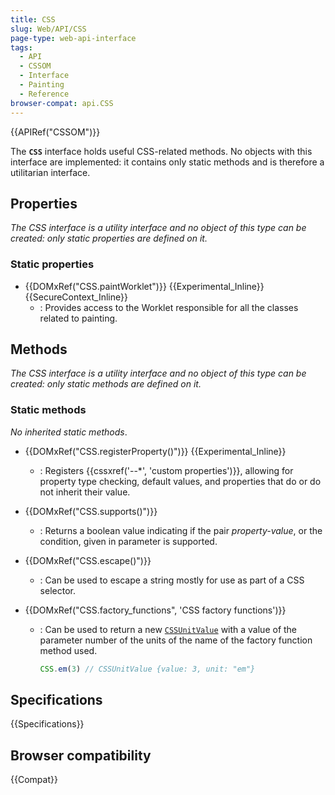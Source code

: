 ```yaml
---
title: CSS
slug: Web/API/CSS
page-type: web-api-interface
tags:
  - API
  - CSSOM
  - Interface
  - Painting
  - Reference
browser-compat: api.CSS
---
```


{{APIRef("CSSOM")}}

The **`CSS`** interface holds useful CSS-related methods. No objects with this interface are implemented: it contains only static methods and is therefore a utilitarian interface.

## Properties

_The CSS interface is a utility interface and no object of this type can be created: only static properties are defined on it._

### Static properties

- {{DOMxRef("CSS.paintWorklet")}} {{Experimental_Inline}} {{SecureContext_Inline}}
  - : Provides access to the Worklet responsible for all the classes related to painting.

## Methods

_The CSS interface is a utility interface and no object of this type can be created: only static methods are defined on it._

### Static methods

_No inherited static methods_.

- {{DOMxRef("CSS.registerProperty()")}} {{Experimental_Inline}}
  - : Registers {{cssxref('--*', 'custom properties')}}, allowing for property type checking, default values, and properties that do or do not inherit their value.
- {{DOMxRef("CSS.supports()")}}
  - : Returns a boolean value indicating if the pair _property-value_, or the condition, given in parameter is supported.
- {{DOMxRef("CSS.escape()")}}
  - : Can be used to escape a string mostly for use as part of a CSS selector.
- {{DOMxRef("CSS.factory_functions", 'CSS factory functions')}}

  - : Can be used to return a new [`CSSUnitValue`](/en-US/docs/Web/API/CSSUnitValue) with a value of the parameter number of the units of the name of the factory function method used.

    ```js
    CSS.em(3) // CSSUnitValue {value: 3, unit: "em"}
    ```

## Specifications

{{Specifications}}

## Browser compatibility

{{Compat}}
